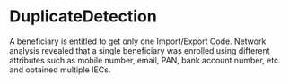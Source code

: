 # DuplicateDetection
A beneficiary is entitled to get only one Import/Export Code. Network analysis revealed that a single beneficiary was enrolled using different attributes such as mobile number, email, PAN, bank account number, etc. and obtained multiple IECs.
